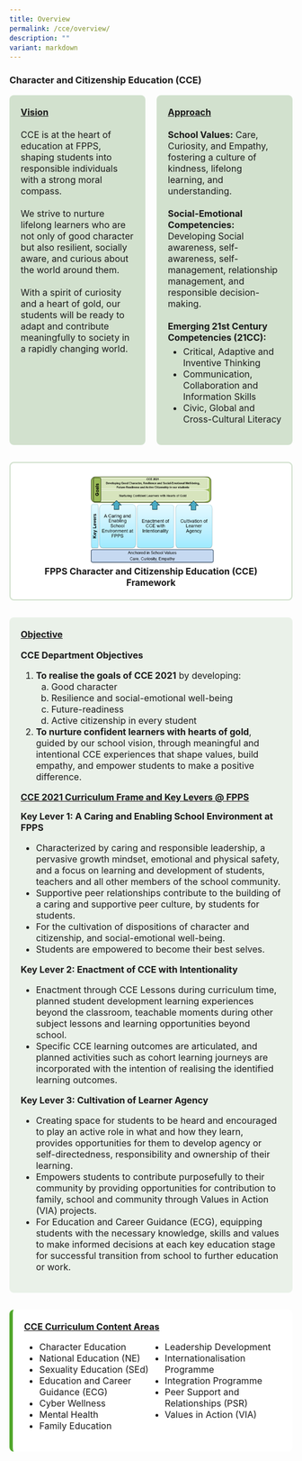 ```yaml
---
title: Overview
permalink: /cce/overview/
description: ""
variant: markdown
---
```

<div>

  <h3>Character and Citizenship Education (CCE)</h3>

  
<div style="display: flex; gap: 20px; flex-wrap: wrap; margin-bottom: 30px;">
  <div style="flex: 1; background-color: #d2e1ce; padding: 20px; border-radius: 8px; font-size: 16px;">
    <span><u><strong>Vision</strong></u></span><br><br>
    CCE is at the heart of education at FPPS, shaping students into responsible individuals with a strong moral compass.<br><br>
    We strive to nurture lifelong learners who are not only of good character but also resilient, socially aware, and curious about the world around them.<br><br>
    With a spirit of curiosity and a heart of gold, our students will be ready to adapt and contribute meaningfully to society in a rapidly changing world.
  </div>

  <div style="flex: 1; background-color: #d2e1ce; padding: 20px; border-radius: 8px; font-size: 16px;">
    <span><u><strong>Approach</strong></u></span><br><br>
    <strong>School Values:</strong> Care, Curiosity, and Empathy, fostering a culture of kindness, lifelong learning, and understanding.<br><br>
    <strong>Social-Emotional Competencies:</strong> Developing Social awareness, self-awareness, self-management, relationship management, and responsible decision-making.<br><br>
    <strong>Emerging 21st Century Competencies (21CC):</strong><br>
    <ul style="font-size: 16px; margin-top: 5px;">
      <li>Critical, Adaptive and Inventive Thinking</li>
      <li>Communication, Collaboration and Information Skills</li>
      <li>Civic, Global and Cross-Cultural Literacy</li>
    </ul>
  </div>
</div>
  
<div style="background-color: #FFFFFF; padding: 20px; border-radius: 8px; margin-bottom: 30px; font-size: 16px; text-align: center; border: 2px solid #d2e1ce;">
  <img style="max-width: 50%; height: auto; border-radius: 8px;" alt="FPPS CCE Framework" src="/images/2025/CCE/Picture1.png"><br>
  <strong>FPPS Character and Citizenship Education (CCE) Framework</strong>
</div>

  
<div style="background-color: #eaf1e9; padding: 20px; border-radius: 8px; margin-bottom: 30px;">
  <span style="font-size: 16px;"><u><strong>Objective</strong></u></span><br><br>
  <span style="font-size: 16px;"><strong>CCE Department Objectives</strong></span>
  <ol style="font-size: 16px;">
    <li><strong>To realise the goals of CCE 2021</strong> by developing:
      <ol style="font-size: 16px;" type="a">
        <li>Good character</li>
        <li>Resilience and social-emotional well-being</li>
        <li>Future-readiness</li>
        <li>Active citizenship in every student</li>
      </ol>
    </li>
    <li><strong>To nurture confident learners with hearts of gold</strong>, guided by our school vision, through meaningful and intentional CCE experiences that shape values, build empathy, and empower students to make a positive difference.</li>
  </ol>

  <span style="font-size: 16px;"><u><strong>CCE 2021 Curriculum Frame and Key Levers @ FPPS</strong></u></span><br>

  <span style="font-size: 16px;"><strong>Key Lever 1: A Caring and Enabling School Environment at FPPS</strong></span>
  <ul style="font-size: 16px;">
    <li>Characterized by caring and responsible leadership, a pervasive growth mindset, emotional and physical safety, and a focus on learning and development of students, teachers and all other members of the school community.</li>
    <li>Supportive peer relationships contribute to the building of a caring and supportive peer culture, by students for students.</li>
    <li>For the cultivation of dispositions of character and citizenship, and social-emotional well-being.</li>
    <li>Students are empowered to become their best selves.</li>
  </ul>

  <span style="font-size: 16px;"><strong>Key Lever 2: Enactment of CCE with Intentionality</strong></span>
  <ul style="font-size: 16px;">
    <li>Enactment through CCE Lessons during curriculum time, planned student development learning experiences beyond the classroom, teachable moments during other subject lessons and learning opportunities beyond school.</li>
    <li>Specific CCE learning outcomes are articulated, and planned activities such as cohort learning journeys are incorporated with the intention of realising the identified learning outcomes.</li>
  </ul>

  <span style="font-size: 16px;"><strong>Key Lever 3: Cultivation of Learner Agency</strong></span>
  <ul style="font-size: 16px;">
    <li>Creating space for students to be heard and encouraged to play an active role in what and how they learn, provides opportunities for them to develop agency or self-directedness, responsibility and ownership of their learning.</li>
    <li>Empowers students to contribute purposefully to their community by providing opportunities for contribution to family, school and community through Values in Action (VIA) projects.</li>
    <li>For Education and Career Guidance (ECG), equipping students with the necessary knowledge, skills and values to make informed decisions at each key education stage for successful transition from school to further education or work.</li>
  </ul>
</div>


  
  <div style="background-color: #ffffff; border-left: 6px solid #51a72c; padding: 20px; border-radius: 8px;">
    <p style="font-size: 16px; margin-top: 0;"><strong><u>CCE Curriculum Content Areas</u></strong></p>
    <ul style="columns: 2; -webkit-columns: 2; -moz-columns: 2; font-size: 16px;">
      <li>Character Education</li>
      <li>National Education (NE)</li>
      <li>Sexuality Education (SEd)</li>
      <li>Education and Career Guidance (ECG)</li>
      <li>Cyber Wellness</li>
      <li>Mental Health</li>
      <li>Family Education</li>
      <li>Leadership Development</li>
      <li>Internationalisation Programme</li>
      <li>Integration Programme</li>
      <li>Peer Support and Relationships (PSR)</li>
      <li>Values in Action (VIA)</li>
    </ul>
  </div>

</div>
